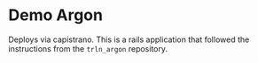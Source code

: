 # Demo Argon

Deploys via capistrano.  This is a rails application that followed the instructions from the `trln_argon` repository.

